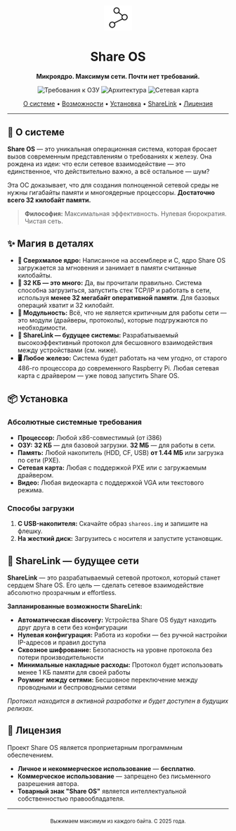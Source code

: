 <p align="center">
  <img src="logo.png" alt="Share OS Logo" width="64">
</p>
<h1 align="center">Share OS</h1>
<p align="center">
  <strong>Микроядро. Максимум сети. Почти нет требований.</strong>
</p>
<p align="center">
    <img src="https://img.shields.io/badge/RAM-32_KB_minimum-success?style=for-the-badge" alt="Требования к ОЗУ">
    <img src="https://img.shields.io/badge/Architecture-Any%20x86-brightgreen?style=for-the-badge" alt="Архитектура">
    <img src="https://img.shields.io/badge/Network-Any%20NIC-important?style=for-the-badge" alt="Сетевая карта">
</p>
<p align="center">
  <a href="#-о-системе">О системе</a> •
  <a href="#-магия-в-деталях">Возможности</a> •
  <a href="#-установка">Установка</a> •
  <a href="#-sharelink-будущее-сети">ShareLink</a> •
  <a href="#-лицензия">Лицензия</a>
</p>

---

## 🚀 О системе

**Share OS** — это уникальная операционная система, которая бросает вызов современным представлениям о требованиях к железу. Она рождена из идеи: что если сетевое взаимодействие — это единственное, что действительно важно, а всё остальное — шум?

Эта ОС доказывает, что для создания полноценной сетевой среды не нужны гигабайты памяти и многоядерные процессоры. **Достаточно всего 32 килобайт памяти.**

> **Философия:** Максимальная эффективность. Нулевая бюрократия. Чистая сеть.

## ✨ Магия в деталях

*   **🤖 Сверхмалое ядро:** Написанное на ассемблере и C, ядро Share OS загружается за мгновения и занимает в памяти считанные килобайты.
*   **🧠 32 КБ — это много:** Да, вы прочитали правильно. Система способна загрузиться, запустить стек TCP/IP и работать в сети, используя **менее 32 мегабайт оперативной памяти**. Для базовых операций хватит и 32 килобайт.
*   **🧩 Модульность:** Всё, что не является критичным для работы сети — это модули (драйверы, протоколы), которые подгружаются по необходимости.
*   **🔗 ShareLink — будущее системы:** Разрабатываемый высокоэффективный протокол для бесшовного взаимодействия между устройствами (см. ниже).
*   **🖥️ Любое железо:** Система будет работать на чем угодно, от старого 486-го процессора до современного Raspberry Pi. Любая сетевая карта с драйвером — уже повод запустить Share OS.

## 📦 Установка

### Абсолютные системные требования
*   **Процессор:** Любой x86-совместимый (от i386)
*   **ОЗУ:** **32 КБ** — для базовой загрузки. **32 МБ** — для работы в сети.
*   **Память:** Любой накопитель (HDD, CF, USB) **от 1.44 МБ** или загрузка по сети (PXE).
*   **Сетевая карта:** Любая с поддержкой PXE или с загружаемым драйвером.
*   **Видео:** Любая видеокарта с поддержкой VGA или текстового режима.

### Способы загрузки
1.  **С USB-накопителя:** Скачайте образ `shareos.img` и запишите на флешку.
2.  **На жесткий диск:** Загрузитесь с носителя и запустите установщик.

## 🔗 ShareLink — будущее сети

**ShareLink** — это разрабатываемый сетевой протокол, который станет сердцем Share OS. Его цель — сделать сетевое взаимодействие абсолютно прозрачным и effortless.

**Запланированные возможности ShareLink:**
*   **Автоматическая discovery:** Устройства Share OS будут находить друг друга в сети без конфигурации
*   **Нулевая конфигурация:** Работа из коробки — без ручной настройки IP-адресов и правил доступа
*   **Сквозное шифрование:** Безопасность на уровне протокола без потери производительности
*   **Минимальные накладные расходы:** Протокол будет использовать менее 1 КБ памяти для своей работы
*   **Роуминг между сетями:** Бесшовное переключение между проводными и беспроводными сетями

*Протокол находится в активной разработке и будет доступен в будущих релизах.*

## 📜 Лицензия

Проект Share OS является проприетарным программным обеспечением.
*   **Личное и некоммерческое использование** — **бесплатно**.
*   **Коммерческое использование** — запрещено без письменного разрешения автора.
*   **Товарный знак "Share OS"** является интеллектуальной собственностью правообладателя.

---

<p align="center">
  <sub>Выжимаем максимум из каждого байта. С 2025 года.</sub>
</p>
